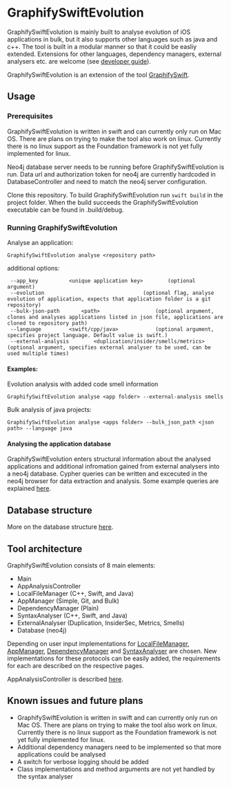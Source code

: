 # GraphifySwiftEvolution
GraphifySwiftEvolution is mainly built to analyse evolution of iOS applications in bulk, but it also supports other languages such as java and c++. The tool is built in a modular manner so that it could be easliy extended. Extensions for other languages, dependency managers, external analysers etc. are welcome (see [developer guide](documentation/developer_guide.md)).

GraphifySwiftEvolution is an extension of the tool [GraphifySwift](https://github.com/kristiinara/GraphifySwift).

## Usage

### Prerequisites

GraphifySwiftEvolution is written in swift and can currently only run on Mac OS. There are plans on trying to make the tool also work on linux. Currently there is no linux support as the Foundation framework is not yet fully implemented for linux. 

Neo4j database server needs to be running before GraphifySwiftEvolution is run. Data url and authorization token for neo4j are currently hardcoded in DatabaseController and need to match the neo4j server configuration. 

Clone this repository. To build GraphifySwiftEvolution run `swift build` in the project folder. When the build succeeds the GraphifySwiftEvolution executable can be found in .build/debug.

### Running GraphifySwiftEvolution

Analyse an application:
      
    GraphifySwiftEvolution analyse <repository path>
    
additional options: 
	
     --app_key			<unique application key>		(optional argument)
     --evolution								(optional flag, analyse evolution of application, expects that application folder is a git repository)
     --bulk-json-path		<path>					(optional argument, clones and analyses applications listed in json file, applications are cloned to repository path)	
     --language			<swift/cpp/java>			(optional argument, specifies project language. Default value is swift.)
     --external-analysis		<duplication/insider/smells/metrics>	(optional argument, specifies external analyser to be used, can be used multiple times)
     

#### Examples: 

Evolution analysis with added code smell information

	GraphifySwiftEvolution analyse <app folder> --external-analysis smells


Bulk analysis of java projects: 

	GraphifySwiftEvolution analyse <apps folder> --bulk_json_path <json path> --language java

#### Analysing the application database

GraphifySwiftEvolution enters structural information about the analysed applications and additional infromation gained from external analysers into a neo4j database. Cypher queries can be written and excecuted in the neo4j browser for data extraction and analysis. Some example queries are explained [here](documentation/example_queries.md).
    
## Database structure

More on the database structure [here](documentation/db_structure.md).

## Tool architecture

GraphifySwiftEvolution consists of 8 main elements: 

* Main
* AppAnalysisController
* LocalFileManager (C++, Swift, and Java)
* AppManager (Simple, Git, and Bulk)
* DependencyManager (Plain)
* SyntaxAnalyser (C++, Swift, and Java)
* ExternalAnalyser (Duplication, InsiderSec, Metrics, Smells)
* Database (neo4j)

Depending on user input implementations for [LocalFileManager](documentation/local_file_manager.md), [AppManager](documentation/documentation/app_manager.md), [DependencyManager](documentation/dependency_manager.md) and [SyntaxAnalyser](documentation/syntax_analyser.md) are chosen. New implementations for these protocols can be easily added, the requirements for each are described on the respective pages. 

AppAnalysisController is described [here](app_analysis_controller.md). 

## Known issues and future plans

- GraphifySwiftEvolution is written in swift and can currently only run on Mac OS. There are plans on trying to make the tool also work on linux. Currently there is no linux support as the Foundation framework is not yet fully implemented for linux. 
- Additional dependency managers need to be implemented so that more applications could be analysed
- A switch for verbose logging should be added
- Class implementations and method arguments are not yet handled by the syntax analyser
    
